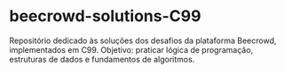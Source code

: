 # beecrowd-solutions-C99
Repositório dedicado às soluções dos desafios da plataforma Beecrowd, implementados em C99. Objetivo: praticar lógica de programação, estruturas de dados e fundamentos de algoritmos.

